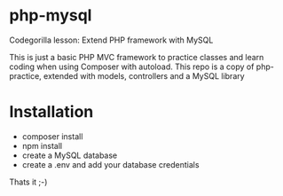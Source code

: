 # php-mysql
Codegorilla lesson: Extend PHP framework with MySQL

This is just a basic PHP MVC framework to practice classes and learn coding when using Composer with autoload.
This repo is a copy of php-practice, extended with models, controllers and a MySQL library

# Installation
- composer install
- npm install
- create a MySQL database
- create a .env and add your database credentials

Thats it ;-)
